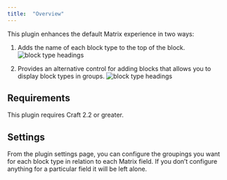 ```yaml
---
title:  "Overview"
---
```


This plugin enhances the default Matrix experience in two ways:

1. Adds the name of each block type to the top of the block.
![block type  headings](https://s3-eu-west-1.amazonaws.com/supercooldesign/plugins/pimpmymatrix/resources/block-type-headings.png)

2. Provides an alternative control for adding blocks that allows you to display block types in groups.
![block type headings](https://s3-eu-west-1.amazonaws.com/supercooldesign/plugins/pimpmymatrix/resources/block-type-groups-ui.png)


## Requirements

This plugin requires Craft 2.2 or greater.

## Settings

From the plugin settings page, you can configure the groupings you want for each block type in relation to each Matrix field. If you don’t configure anything for a particular field it will be left alone.
